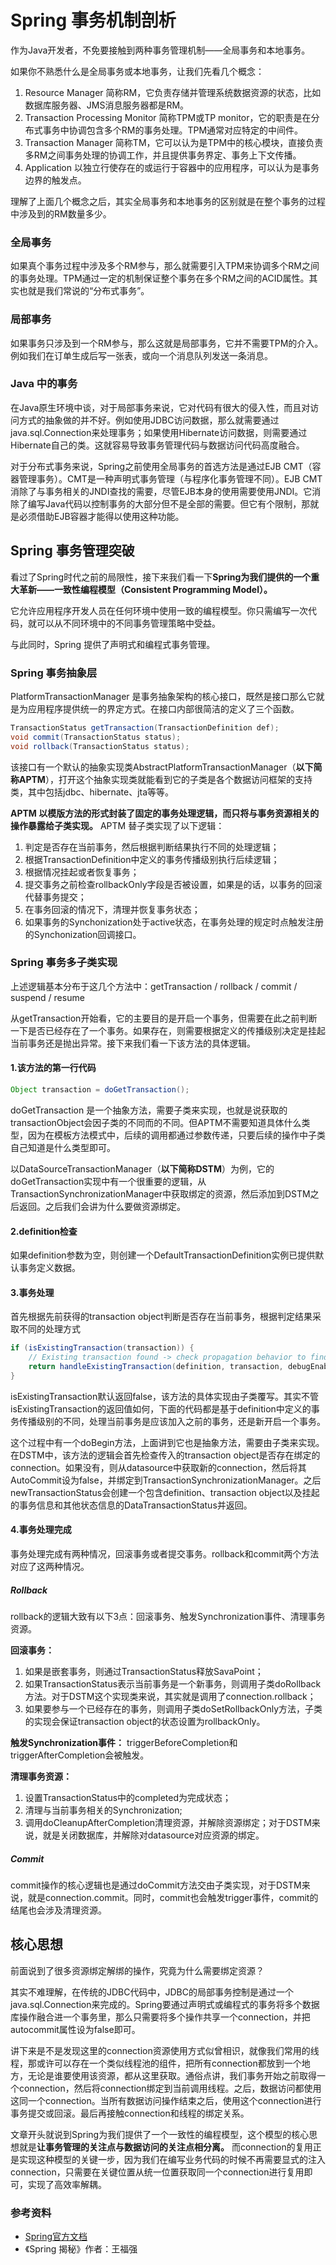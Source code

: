 # Spring 事务机制剖析
作为Java开发者，不免要接触到两种事务管理机制——全局事务和本地事务。

如果你不熟悉什么是全局事务或本地事务，让我们先看几个概念：
1. Resource Manager 简称RM，它负责存储并管理系统数据资源的状态，比如数据库服务器、JMS消息服务器都是RM。
2. Transaction Processing Monitor 简称TPM或TP monitor，它的职责是在分布式事务中协调包含多个RM的事务处理。TPM通常对应特定的中间件。
3. Transaction Manager 简称TM，它可以认为是TPM中的核心模块，直接负责多RM之间事务处理的协调工作，并且提供事务界定、事务上下文传播。
4. Application 以独立行使存在的或运行于容器中的应用程序，可以认为是事务边界的触发点。

理解了上面几个概念之后，其实全局事务和本地事务的区别就是在整个事务的过程中涉及到的RM数量多少。

### 全局事务
如果真个事务过程中涉及多个RM参与，那么就需要引入TPM来协调多个RM之间的事务处理。TPM通过一定的机制保证整个事务在多个RM之间的ACID属性。其实也就是我们常说的“分布式事务”。

### 局部事务
如果事务只涉及到一个RM参与，那么这就是局部事务，它并不需要TPM的介入。例如我们在订单生成后写一张表，或向一个消息队列发送一条消息。

### Java 中的事务
在Java原生环境中谈，对于局部事务来说，它对代码有很大的侵入性，而且对访问方式的抽象做的并不好。例如使用JDBC访问数据，那么就需要通过java.sql.Connection来处理事务；如果使用Hibernate访问数据，则需要通过Hibernate自己的类。这就容易导致事务管理代码与数据访问代码高度融合。

对于分布式事务来说，Spring之前使用全局事务的首选方法是通过EJB CMT（容器管理事务）。CMT是一种声明式事务管理（与程序化事务管理不同）。EJB CMT消除了与事务相关的JNDI查找的需要，尽管EJB本身的使用需要使用JNDI。它消除了编写Java代码以控制事务的大部分但不是全部的需要。但它有个限制，那就是必须借助EJB容器才能得以使用这种功能。

## Spring 事务管理突破
看过了Spring时代之前的局限性，接下来我们看一下**Spring为我们提供的一个重大革新——一致性编程模型（Consistent Programming Model）。**

它允许应用程序开发人员在任何环境中使用一致的编程模型。你只需编写一次代码，就可以从不同环境中的不同事务管理策略中受益。

与此同时，Spring 提供了声明式和编程式事务管理。

### Spring 事务抽象层
PlatformTransactionManager 是事务抽象架构的核心接口，既然是接口那么它就是为应用程序提供统一的界定方式。在接口内部很简洁的定义了三个函数。
```java
TransactionStatus getTransaction(TransactionDefinition def);
void commit(TransactionStatus status);
void rollback(TransactionStatus status);
```
该接口有一个默认的抽象实现类AbstractPlatformTransactionManager（**以下简称APTM**），打开这个抽象实现类就能看到它的子类是各个数据访问框架的支持类，其中包括jdbc、hibernate、jta等等。

**APTM 以模版方法的形式封装了固定的事务处理逻辑，而只将与事务资源相关的操作暴露给子类实现。** APTM 替子类实现了以下逻辑：
1. 判定是否存在当前事务，然后根据判断结果执行不同的处理逻辑；
2. 根据TransactionDefinition中定义的事务传播级别执行后续逻辑；
3. 根据情况挂起或者恢复事务；
4. 提交事务之前检查rollbackOnly字段是否被设置，如果是的话，以事务的回滚代替事务提交；
5. 在事务回滚的情况下，清理并恢复事务状态；
6. 如果事务的Synchonization处于active状态，在事务处理的规定时点触发注册的Synchonization回调接口。

### Spring 事务多子类实现
上述逻辑基本分布于这几个方法中：getTransaction / rollback / commit / suspend / resume

从getTransaction开始看，它的主要目的是开启一个事务，但需要在此之前判断一下是否已经存在了一个事务。如果存在，则需要根据定义的传播级别决定是挂起当前事务还是抛出异常。接下来我们看一下该方法的具体逻辑。

#### 1.该方法的第一行代码
```java
Object transaction = doGetTransaction();
```
doGetTransaction 是一个抽象方法，需要子类来实现，也就是说获取的transactionObject会因子类的不同而的不同。但APTM不需要知道具体什么类型，因为在模板方法模式中，后续的调用都通过参数传递，只要后续的操作中子类自己知道是什么类型即可。

以DataSourceTransactionManager（**以下简称DSTM**）为例，它的doGetTransaction实现中有一个很重要的逻辑，从TransactionSynchronizationManager中获取绑定的资源，然后添加到DSTM之后返回。之后我们会讲为什么要做资源绑定。

#### 2.definition检查
如果definition参数为空，则创建一个DefaultTransactionDefinition实例已提供默认事务定义数据。

#### 3.事务处理
首先根据先前获得的transaction object判断是否存在当前事务，根据判定结果采取不同的处理方式
```java
if (isExistingTransaction(transaction)) {
    // Existing transaction found -> check propagation behavior to find out how to behave.
	return handleExistingTransaction(definition, transaction, debugEnabled);
}
```
isExistingTransaction默认返回false，该方法的具体实现由子类覆写。其实不管isExistingTransaction的返回值如何，下面的代码都是基于definition中定义的事务传播级别的不同，处理当前事务是应该加入之前的事务，还是新开启一个事务。

这个过程中有一个doBegin方法，上面讲到它也是抽象方法，需要由子类来实现。在DSTM中，该方法的逻辑会首先检查传入的transaction object是否存在绑定的connection。如果没有，则从datasource中获取新的connection，然后将其AutoCommit设为false，并绑定到TransactionSynchronizationManager。之后newTransactionStatus会创建一个包含definition、transaction object以及挂起的事务信息和其他状态信息的DataTransactionStatus并返回。

#### 4.事务处理完成
事务处理完成有两种情况，回滚事务或者提交事务。rollback和commit两个方法对应了这两种情况。

##### Rollback
rollback的逻辑大致有以下3点：回滚事务、触发Synchronization事件、清理事务资源。

**回滚事务：**

1. 如果是嵌套事务，则通过TransactionStatus释放SavaPoint；
2. 如果TransactionStatus表示当前事务是一个新事务，则调用子类doRollback方法。对于DSTM这个实现类来说，其实就是调用了connection.rollback；
3. 如果要参与一个已经存在的事务，则调用子类doSetRollbackOnly方法，子类的实现会保证transaction object的状态设置为rollbackOnly。

**触发Synchronization事件：**
triggerBeforeCompletion和triggerAfterCompletion会被触发。

**清理事务资源：**
1. 设置TransactionStatus中的completed为完成状态；
2. 清理与当前事务相关的Synchronization;
3. 调用doCleanupAfterCompletion清理资源，并解除资源绑定；对于DSTM来说，就是关闭数据库，并解除对datasource对应资源的绑定。

##### Commit
commit操作的核心逻辑也是通过doCommit方法交由子类实现，对于DSTM来说，就是connection.commit。同时，commit也会触发trigger事件，commit的结尾也会涉及清理资源。

## 核心思想
前面说到了很多资源绑定解绑的操作，究竟为什么需要绑定资源？

其实不难理解，在传统的JDBC代码中，JDBC的局部事务控制是通过一个java.sql.Connection来完成的。Spring要通过声明式或编程式的事务将多个数据库操作融合进一个事务里，那么只需要将多个操作共享一个connection，并把autocommit属性设为false即可。

讲下来是不是发现这里的connection资源使用方式似曾相识，就像我们常用的线程，那或许可以存在一个类似线程池的组件，把所有connection都放到一个地方，无论是谁要使用该资源，都从这里获取。通俗点讲，我们事务开始之前取得一个connection，然后将connection绑定到当前调用线程。之后，数据访问都使用这同一个connection。当所有数据访问操作结束之后，使用这个connection进行事务提交或回滚。最后再接触connection和线程的绑定关系。

文章开头就说到Spring为我们提供了一个一致性的编程模型，这个模型的核心思想就是**让事务管理的关注点与数据访问的关注点相分离。** 而connection的复用正是实现这种模型的关键一步，因为我们在编写业务代码的时候不再需要显式的注入connection，只需要在关键位置从统一位置获取同一个connection进行复用即可，实现了高效率解耦。

### 参考资料
- [Spring官方文档](https://docs.spring.io/spring/docs/5.1.8.RELEASE/spring-framework-reference/)
- 《Spring 揭秘》作者：王福强